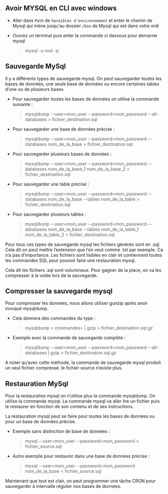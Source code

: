 ## Avoir MYSQL en CLI avec windows

- Aller dans `Path` de `Varaibles d'environnement` et enter le chemin de Mysql qui mène jusqu'au dossier `/bin` de Mysql qui est dans votre ordi

- Ouvrez un terminal puis enter la commande ci dessous pour demarrer mysql

    > mysql -u root -p



## Sauvegarde MySql

Il y a différents types de sauvegarde mysql.
On peut sauvegarder toutes les bases de données, une seule base de données ou encore certaines tables d’une ou de plusieurs bases.

- Pour sauvegarder toutes les bases de données on utilise la commande suivante :

    > mysqldump --user=mon_user --password=mon_password --all-databases > fichier_destination.sql

- Pour sauvegarder une base de données précise :

    > mysqldump --user=mon_user --password=mon_password --databases nom_de_la_base > fichier_destination.sql

- Pour sauvegarder plusieurs bases de données :

    > mysqldump --user=mon_user --password=mon_password --databases nom_de_la_base_1 nom_de_la_base_2 > fichier_destination.sql

- Pour sauvegarder une table précise :

    > mysqldump --user=mon_user --password=mon_password --databases nom_de_la_base --tables nom_de_la_table > fichier_destination.sql

- Pour sauvegarder plusieurs tables :

    > mysqldump --user=mon_user --password=mon_password --databases nom_de_la_base --tables nom_de_la_table_1 nom_de_la_table_2 > fichier_destination.sql

Pour tous ces types de sauvegarde mysql les fichiers générés sont en .sql. Cela dit on peut mettre l’extension que l’on veut comme .txt par exemple. Ca n’a pas d’importance.
Les fichiers sont lisibles en clair et contiennent toutes les commandes SQL pour pouvoir faire une restauration mysql.

Cela dit les fichiers .sql sont volumineux. Pour gagner de la place, on va les compresser à la volée lors de la sauvegarde.

## Compresser la sauvegarde mysql

Pour compresser les données, nous allons utiliser gunzip après avoir invoqué mysqldump.

- Cela donnera des commandes du type :

    > mysqldump < commandes> | gzip > fichier_destination.sql.gz
    
- Exemple avec la commande de sauvegarde complète :

    > mysqldump --user=mon_user --password=mon_password --all-databases | gzip > fichier_destination.sql.gz

A noter qu’avec cette méthode, la commande de sauvegarde mysql produit un seul fichier compressé. le fichier source n’existe plus.

## Restauration MySql

Pour la restauration mysql on n’utilise plus la commande mysqldump. On utilise la commande mysql.
La commande mysql va aller lire un fichier puis le restaurer en fonction de son contenu et de ses instructions.

La restauration mysql peut se faire pour toutes les bases de données ou pour un base de données précise.

- Exemple sans distinction de base de données :

    > mysql --user=mon_user --password=mon_password < fichier_source.sql

- Autre exemple pour restaurer dans une base de données précise :

    > mysql --user=mon_user --password=mon_password nom_de_la_base < fichier_source.sql

Maintenant que tout est clair, on peut programmer une tâche CRON pour sauvegarder à intervalle régulier nos bases de données.

